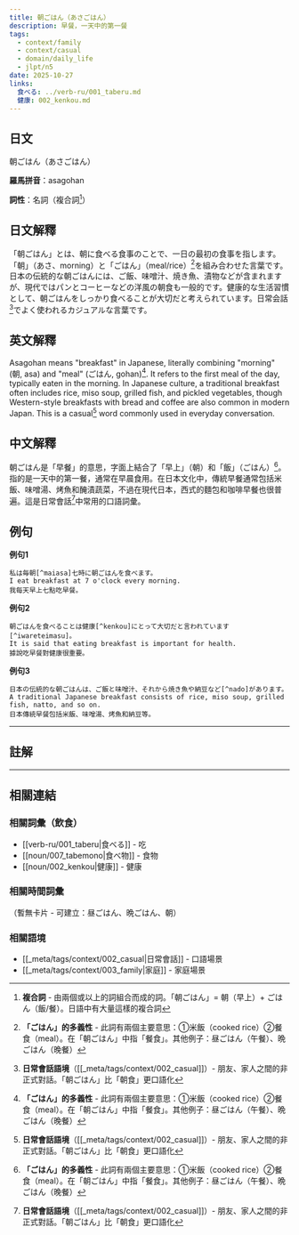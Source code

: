 ```yaml
---
title: 朝ごはん（あさごはん）
description: 早餐，一天中的第一餐
tags:
  - context/family
  - context/casual
  - domain/daily_life
  - jlpt/n5
date: 2025-10-27
links:
  食べる: ../verb-ru/001_taberu.md
  健康: 002_kenkou.md
---
```


## 日文
朝ごはん（あさごはん）

**羅馬拼音**：asagohan

**詞性**：名詞（複合詞[^compound-word]）

## 日文解釋

「朝ごはん」とは、朝に食べる食事のことで、一日の最初の食事を指します。「朝」（あさ、morning）と「ごはん」（meal/rice）[^gohan]を組み合わせた言葉です。日本の伝統的な朝ごはんには、ご飯、味噌汁、焼き魚、漬物などが含まれますが、現代ではパンとコーヒーなどの洋風の朝食も一般的です。健康的な生活習慣として、朝ごはんをしっかり食べることが大切だと考えられています。日常会話[^casual]でよく使われるカジュアルな言葉です。

## 英文解釋

Asagohan means "breakfast" in Japanese, literally combining "morning" (朝, asa) and "meal" (ごはん, gohan)[^gohan]. It refers to the first meal of the day, typically eaten in the morning. In Japanese culture, a traditional breakfast often includes rice, miso soup, grilled fish, and pickled vegetables, though Western-style breakfasts with bread and coffee are also common in modern Japan. This is a casual[^casual] word commonly used in everyday conversation.

## 中文解釋

朝ごはん是「早餐」的意思，字面上結合了「早上」（朝）和「飯」（ごはん）[^gohan]。指的是一天中的第一餐，通常在早晨食用。在日本文化中，傳統早餐通常包括米飯、味噌湯、烤魚和醃漬蔬菜，不過在現代日本，西式的麵包和咖啡早餐也很普遍。這是日常會話[^casual]中常用的口語詞彙。

## 例句

**例句1**
```
私は毎朝[^maiasa]七時に朝ごはんを食べます。
I eat breakfast at 7 o'clock every morning.
我每天早上七點吃早餐。
```

**例句2**
```
朝ごはんを食べることは健康[^kenkou]にとって大切だと言われています[^iwareteimasu]。
It is said that eating breakfast is important for health.
據說吃早餐對健康很重要。
```

**例句3**
```
日本の伝統的な朝ごはんは、ご飯と味噌汁、それから焼き魚や納豆など[^nado]があります。
A traditional Japanese breakfast consists of rice, miso soup, grilled fish, natto, and so on.
日本傳統早餐包括米飯、味噌湯、烤魚和納豆等。
```

---

## 註解

[^compound-word]: **複合詞** - 由兩個或以上的詞組合而成的詞。「朝ごはん」= 朝（早上）+ ごはん（飯/餐）。日語中有大量這樣的複合詞

[^gohan]: **「ごはん」的多義性** - 此詞有兩個主要意思：①米飯（cooked rice）②餐食（meal）。在「朝ごはん」中指「餐食」。其他例子：昼ごはん（午餐）、晩ごはん（晚餐）

[^casual]: **日常會話語境**（[[_meta/tags/context/002_casual]]）- 朋友、家人之間的非正式對話。「朝ごはん」比「朝食」更口語化

[^maiasa]: **頻率副詞「毎朝」** - 表示「每天早上」。類似的詞：毎日（每天）、毎晩（每晚）、毎週（每週）

[^kenkou]: **健康**（[[noun/002_kenkou]]）- health, 健康。日本文化重視飲食與健康的關係

[^iwareteimasu]: **〜と言われています** - 「據說...」的表達。文法結構：と（引用）+ 言う（說）+ れています（被動 + 現在進行）。用於傳達一般認知或他人觀點

[^nado]: **「など」列舉助詞** - 表示「等等」「之類的」，用於列舉示例但不窮盡所有。例：りんごやみかんなど（蘋果、橘子等）

---

## 相關連結

### 相關詞彙（飲食）
- [[verb-ru/001_taberu|食べる]] - 吃
- [[noun/007_tabemono|食べ物]] - 食物
- [[noun/002_kenkou|健康]] - 健康

### 相關時間詞彙
（暫無卡片 - 可建立：昼ごはん、晩ごはん、朝）

### 相關語境
- [[_meta/tags/context/002_casual|日常會話]] - 口語場景
- [[_meta/tags/context/003_family|家庭]] - 家庭場景
